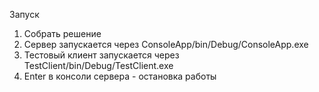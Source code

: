 Запуск
1) Собрать решение
2) Сервер запускается через ConsoleApp/bin/Debug/ConsoleApp.exe
3) Тестовый клиент запускается через TestClient/bin/Debug/TestClient.exe
4) Enter в консоли сервера - остановка работы 
